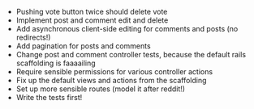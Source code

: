 * Pushing vote button twice should delete vote
* Implement post and comment edit and delete
* Add asynchronous client-side editing for comments and posts (no redirects!)
* Add pagination for posts and comments
* Change post and comment controller tests, because the default rails scaffolding is faaaailing
* Require sensible permissions for various controller actions
* Fix up the default views and actions from the scaffolding
* Set up more sensible routes (model it after reddit!)
* Write the tests first!
